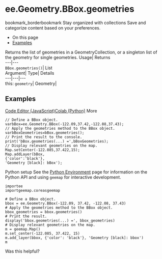 
#  ee.Geometry.BBox.geometries
bookmark_borderbookmark Stay organized with collections  Save and categorize content based on your preferences.
  * On this page
  * [Examples](https://developers.google.com/earth-engine/apidocs/ee-geometry-bbox-geometries#examples)


Returns the list of geometries in a GeometryCollection, or a singleton list of the geometry for single geometries. 
Usage| Returns  
---|---  
`BBox.geometries()`| List  
Argument| Type| Details  
---|---|---  
this: `geometry`| Geometry|   
## Examples
[Code Editor (JavaScript)](https://developers.google.com/earth-engine/apidocs/ee-geometry-bbox-geometries#code-editor-javascript-sample)[Colab (Python)](https://developers.google.com/earth-engine/apidocs/ee-geometry-bbox-geometries#colab-python-sample) More
```
// Define a BBox object.
varbBox=ee.Geometry.BBox(-122.09,37.42,-122.08,37.43);
// Apply the geometries method to the BBox object.
varbBoxGeometries=bBox.geometries();
// Print the result to the console.
print('bBox.geometries(...) =',bBoxGeometries);
// Display relevant geometries on the map.
Map.setCenter(-122.085,37.422,15);
Map.addLayer(bBox,
{'color':'black'},
'Geometry [black]: bBox');
```
Python setup
See the [ Python Environment](https://developers.google.com/earth-engine/guides/python_install) page for information on the Python API and using `geemap` for interactive development.
```
importee
importgeemap.coreasgeemap
```
```
# Define a BBox object.
bbox = ee.Geometry.BBox(-122.09, 37.42, -122.08, 37.43)
# Apply the geometries method to the BBox object.
bbox_geometries = bbox.geometries()
# Print the result.
display('bbox.geometries(...) =', bbox_geometries)
# Display relevant geometries on the map.
m = geemap.Map()
m.set_center(-122.085, 37.422, 15)
m.add_layer(bbox, {'color': 'black'}, 'Geometry [black]: bbox')
m
```

Was this helpful?
